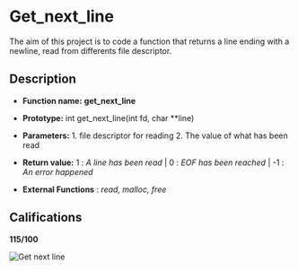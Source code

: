 # Get_next_line

The aim of this project is to code a function that returns a line ending with a newline, read from differents file descriptor.

## Description

- **Function name:** **get_next_line**

- **Prototype:** int get_next_line(int fd, char **line)

- **Parameters:** 
                1.  file descriptor for reading
                2.  The value of what has been read
                
- **Return value:**
                1 : *A line has been read* |
                0 : *EOF has been reached* |
                -1 : *An error happened* 
                
- **External Functions** : *read, malloc, free*

## Califications

**115/100**

![Get next line](https://lh3.googleusercontent.com/proxy/R796zJzbW7vIwmBjqCI3PscT5H8wy-LsaBR-UPEcf8rBX0huxQlNpsYKjRxEA3WNqlB9UutLpJjB8e0rhN4UPyEFmSgwnIZ1EuT5yrd-1tTEkNHw-ZMuLTjJuwbF13JwyWQX751l)
